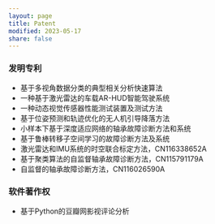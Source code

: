 ```yaml
---
layout: page
title: Patent
modified: 2023-05-17 
share: false
---
```


### 发明专利
* 基于多视角数据分类的典型相关分析快速算法<br>
* 一种基于激光雷达的车载AR-HUD智能驾驶系统<br>
* 一种动态视觉传感器性能测试装置及测试方法<br>
* 基于位姿预测和轨迹优化的无人机引导降落方法<br>
* 小样本下基于深度适应网络的轴承故障诊断方法和系统<br>
* 基于鲁棒转移子空间学习的故障诊断方法及系统<br>
* 激光雷达和IMU系统的时空联合标定方法，CN116338652A<br>
* 基于聚类算法的自监督轴承故障诊断方法，CN115791179A<br>
* 自监督的轴承故障诊断方法，CN116026590A<br>
 
### 软件著作权
* 基于Python的豆瓣网影视评论分析
